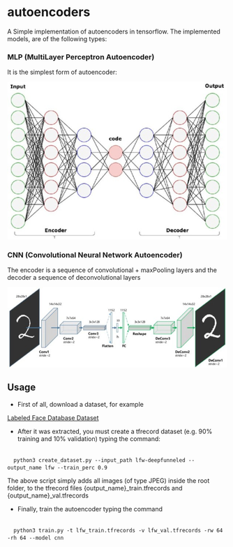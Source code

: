 # autoencoders
A Simple implementation of autoencoders in tensorflow. The implemented models, are of the following types:

### MLP (MultiLayer Perceptron Autoencoder)

It is the simplest form of autoencoder:

![MLP Autoencoder](/docs/mlp.jpg "Autoencoder of type MLP")


### CNN (Convolutional Neural Network Autoencoder)

The encoder is a sequence of convolutional + maxPooling layers and the decoder a sequence of deconvolutional layers

![CNN Autoencoder](/docs/cnn.jpg "Autoencoder of type CNN")


## Usage

* First of all, download a dataset, for example

[Labeled Face Database Dataset](http://vis-www.cs.umass.edu/lfw/lfw-deepfunneled.tgz)


* After it was extracted, you must create a tfrecord dataset (e.g. 90% training and 10% validation) typing the command:

<code>
  python3 create_dataset.py --input_path lfw-deepfunneled --output_name lfw --train_perc 0.9
</code>

The above script simply adds all images (of type JPEG) inside the root folder, to the tfrecord files {output_name}_train.tfrecords and {output_name}_val.tfrecords



* Finally, train the autoencoder typing the command

<code>
  python3 train.py -t lfw_train.tfrecords -v lfw_val.tfrecords -rw 64 -rh 64 --model cnn
</code>
